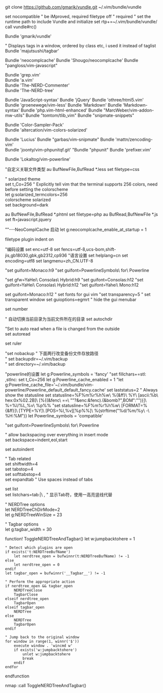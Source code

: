 
git clone https://github.com/gmarik/vundle.git ~/.vim/bundle/vundle



set nocompatible              " be iMproved, required
filetype off                  " required
" set the runtime path to include Vundle and initialize
set rtp+=~/.vim/bundle/vundle/
call vundle#rc()

Bundle 'gmarik/vundle'

" Displays tags in a window, ordered by class etc, i used it instead of taglist  
Bundle 'majutsushi/tagbar'  


Bundle 'neocomplcache'
Bundle 'Shougo/neocomplcache'
Bundle "pangloss/vim-javascript"

Bundle 'grep.vim'  
Bundle 'a.vim'  
Bundle 'The-NERD-Commenter'  
Bundle 'The-NERD-tree' 

Bundle 'JavaScript-syntax'
Bundle 'jQuery'
Bundle 'othree/html5.vim'
Bundle 'groenewege/vim-less'
Bundle 'Markdown'
Bundle 'Markdown-syntax'
Bundle 'php.vim-html-enhanced'
Bundle "MarcWeber/vim-addon-mw-utils"
Bundle "tomtom/tlib_vim"
Bundle "snipmate-snippets"

Bundle 'Color-Sampler-Pack'  
Bundle 'altercation/vim-colors-solarized' 

Bundle 'Lucius'
Bundle "garbas/vim-snipmate"
Bundle 'mattn/zencoding-vim'  
Bundle 'joonty/vim-phpunitqf.git'
"Bundle "phpunit"
Bundle 'prefixer.vim'

Bundle 'Lokaltog/vim-powerline'  


"自定义关联文件类型
au BufNewFile,BufRead *.less set filetype=css



" solarized theme  
set t_Co=256                " Explicitly tell vim that the terminal supports 256 colors, need before setting the colorscheme  
let g:solarized_termcolors=256  
colorscheme solarized  
set background=dark  
  
au BufNewFile,BufRead *.phtml set filetype=php
au BufRead,BufNewFile *.js set ft=javascript.jquery

""---NeoComplCache 启动
let g:neocomplcache_enable_at_startup = 1 

filetype plugin indent on


"编码设置
set enc=utf-8
set fencs=utf-8,ucs-bom,shift-jis,gb18030,gbk,gb2312,cp936
"语言设置
set helplang=cn
set encoding=utf8 
set langmenu=zh_CN.UTF-8 

"set guifont=Monaco:h9
"set guifont=PowerlineSymbols\ for\ Powerline

"set gfw=YaHei\ Consolas\ Hybrid:h9
"set guifont=Consolas:h12
"set guifont=YaHei\ Consolas\ Hybrid:h12
"set guifont=Yahei\ Mono:h12

set guifont=Monaco:h12    " set fonts for gui vim
"set transparency=5        " set transparent window
set guioptions=egmrt  " hide the gui menubar



set number

" 自动切换当前目录为当前文件所在的目录
set autochdir

"Set to auto read when a file is changed from the outside  
set autoread

set ruler

"set nobackup
" 下面两行改变备份文件存放路径  
" set backupdir=~/.vim/backup  
" set directory=~/.vim/backup 


"powerline的设置
let g:Powerline_symbols = 'fancy'
"set fillchars+=stl: ,stlnc:
set t_Co=256
let g:Powerline_cache_enabled = 1
"let g:Powerline_cache_file='~/.vim/bundle/vim-powerline/Powerline_default_default_fancy.cache'
set laststatus=2   " Always show the statusline
set statusline=%F%m%r%h%w\ %{&ff}\ %Y\ [ascii:%b\ hex:0x\%02.2B]\ [%{(&fenc\ ==\ \"\"?&enc:&fenc).(&bomb?\",BOM\":\"\")}]\ %=%l/%L,%v\ %p%% 
"set statusline=%F%m%r%h%w\ [FORMAT=%{&ff}]\ [TYPE=%Y]\ [POS=%l,%v][%p%%]\ %{strftime(\"%d/%m/%y\ -\ %H:%M\")}
let Powerline_symbols = 'compatible' 

"set guifont=PowerlineSymbols\ for\ Powerline


" allow backspacing over everything in insert mode  
set backspace=indent,eol,start 

set autoindent


" Tab related  
set shiftwidth=4  
set tabstop=4  
set softtabstop=4  
set expandtab               " Use spaces instead of tabs  
                           
set list  
set listchars=tab:\|\ ,     " 显示Tab符，使用一高亮竖线代替  

" NERDTree options  
let NERDTreeChDirMode=2  
let g:NERDTreeWinSize = 23  


" Tagbar options  
let g:tagbar_width = 30 


function! ToggleNERDTreeAndTagbar()
    let w:jumpbacktohere = 1

    " Detect which plugins are open
    if exists('t:NERDTreeBufName')
        let nerdtree_open = bufwinnr(t:NERDTreeBufName) != -1
    else
        let nerdtree_open = 0
    endif
    let tagbar_open = bufwinnr('__Tagbar__') != -1

    " Perform the appropriate action
    if nerdtree_open && tagbar_open
        NERDTreeClose
        TagbarClose
    elseif nerdtree_open
        TagbarOpen
    elseif tagbar_open
        NERDTree
    else
        NERDTree
        TagbarOpen
    endif

    " Jump back to the original window
    for window in range(1, winnr('$'))
        execute window . 'wincmd w'
        if exists('w:jumpbacktohere')
            unlet w:jumpbacktohere
            break
        endif
    endfor
endfunction

nmap <F8> :call ToggleNERDTreeAndTagbar()<CR>


